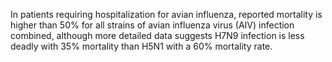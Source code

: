 In patients requiring hospitalization for avian influenza, reported mortality is higher than 50% for all strains of avian influenza virus (AIV) infection combined, although more detailed data suggests H7N9 infection is less deadly with 35% mortality than H5N1 with a 60% mortality rate.